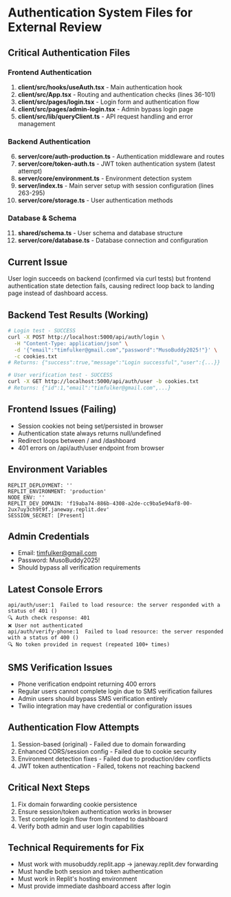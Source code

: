 # Authentication System Files for External Review

## Critical Authentication Files

### Frontend Authentication
1. **client/src/hooks/useAuth.tsx** - Main authentication hook
2. **client/src/App.tsx** - Routing and authentication checks (lines 36-101)
3. **client/src/pages/login.tsx** - Login form and authentication flow
4. **client/src/pages/admin-login.tsx** - Admin bypass login page
5. **client/src/lib/queryClient.ts** - API request handling and error management

### Backend Authentication
6. **server/core/auth-production.ts** - Authentication middleware and routes
7. **server/core/token-auth.ts** - JWT token authentication system (latest attempt)
8. **server/core/environment.ts** - Environment detection system
9. **server/index.ts** - Main server setup with session configuration (lines 263-295)
10. **server/core/storage.ts** - User authentication methods

### Database & Schema
11. **shared/schema.ts** - User schema and database structure
12. **server/core/database.ts** - Database connection and configuration

## Current Issue
User login succeeds on backend (confirmed via curl tests) but frontend authentication state detection fails, causing redirect loop back to landing page instead of dashboard access.

## Backend Test Results (Working)
```bash
# Login test - SUCCESS
curl -X POST http://localhost:5000/api/auth/login \
  -H "Content-Type: application/json" \
  -d '{"email":"timfulker@gmail.com","password":"MusoBuddy2025!"}' \
  -c cookies.txt
# Returns: {"success":true,"message":"Login successful","user":{...}}

# User verification test - SUCCESS  
curl -X GET http://localhost:5000/api/auth/user -b cookies.txt
# Returns: {"id":1,"email":"timfulker@gmail.com",...}
```

## Frontend Issues (Failing)
- Session cookies not being set/persisted in browser
- Authentication state always returns null/undefined
- Redirect loops between / and /dashboard
- 401 errors on /api/auth/user endpoint from browser

## Environment Variables
```
REPLIT_DEPLOYMENT: ''
REPLIT_ENVIRONMENT: 'production'  
NODE_ENV: ''
REPLIT_DEV_DOMAIN: 'f19aba74-886b-4308-a2de-cc9ba5e94af8-00-2ux7uy3ch9t9f.janeway.replit.dev'
SESSION_SECRET: [Present]
```

## Admin Credentials
- Email: timfulker@gmail.com
- Password: MusoBuddy2025!
- Should bypass all verification requirements

## Latest Console Errors
```
api/auth/user:1  Failed to load resource: the server responded with a status of 401 ()
🔍 Auth check response: 401
❌ User not authenticated
api/auth/verify-phone:1  Failed to load resource: the server responded with a status of 400 ()
🔍 No token provided in request (repeated 100+ times)
```

## SMS Verification Issues
- Phone verification endpoint returning 400 errors
- Regular users cannot complete login due to SMS verification failures
- Admin users should bypass SMS verification entirely
- Twilio integration may have credential or configuration issues

## Authentication Flow Attempts
1. Session-based (original) - Failed due to domain forwarding
2. Enhanced CORS/session config - Failed due to cookie security
3. Environment detection fixes - Failed due to production/dev conflicts  
4. JWT token authentication - Failed, tokens not reaching backend

## Critical Next Steps
1. Fix domain forwarding cookie persistence
2. Ensure session/token authentication works in browser
3. Test complete login flow from frontend to dashboard
4. Verify both admin and user login capabilities

## Technical Requirements for Fix
- Must work with musobuddy.replit.app → janeway.replit.dev forwarding
- Must handle both session and token authentication
- Must work in Replit's hosting environment
- Must provide immediate dashboard access after login